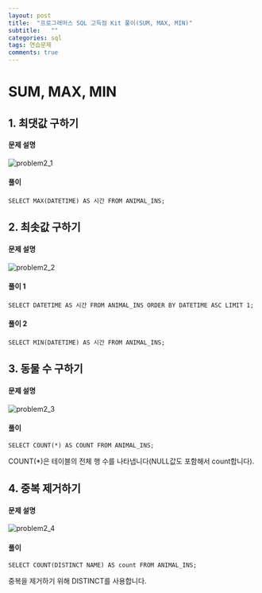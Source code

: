```yaml
---
layout: post
title:  "프로그래머스 SQL 고득점 Kit 풀이(SUM, MAX, MIN)"
subtitle:   ""
categories: sql
tags: 연습문제
comments: true
---
```


# SUM, MAX, MIN

## 1. 최댓값 구하기
#### 문제 설명
![problem2_1](../../../../assets/img/sql/problem2_1.PNG)
#### 풀이
`SELECT MAX(DATETIME) AS 시간 FROM ANIMAL_INS;`

## 2. 최솟값 구하기
#### 문제 설명
![problem2_2](../../../../assets/img/sql/problem2_2.PNG)
#### 풀이 1
`SELECT DATETIME AS 시간 FROM ANIMAL_INS ORDER BY DATETIME ASC LIMIT 1;`
#### 풀이 2
`SELECT MIN(DATETIME) AS 시간 FROM ANIMAL_INS;`

## 3. 동물 수 구하기
#### 문제 설명
![problem2_3](../../../../assets/img/sql/problem2_3.PNG)
#### 풀이
`SELECT COUNT(*) AS COUNT FROM ANIMAL_INS;`

COUNT(*)은 테이블의 전체 행 수를 나타냅니다(NULL값도 포함해서 count합니다).

## 4. 중복 제거하기
#### 문제 설명
![problem2_4](../../../../assets/img/sql/problem2_4.PNG)
#### 풀이
`SELECT COUNT(DISTINCT NAME) AS count FROM ANIMAL_INS;`

중복을 제거하기 위해 DISTINCT를 사용합니다.
